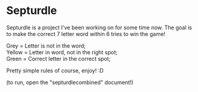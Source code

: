 # Septurdle
Septurdle is a project I've been working on for some time now. The goal is to make the correct 7 letter word within 6 tries to win the game! 

Grey = Letter is not in the word;  
Yellow = Letter in word, not in the right spot;  
Green = Correct letter in the correct spot;  

Pretty simple rules of course, enjoy! :D

(to run, open the "septurdlecombined" document!)
